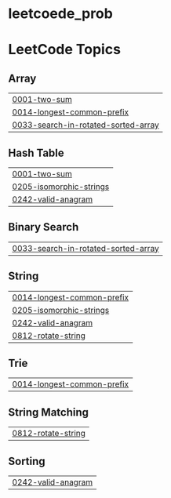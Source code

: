 # leetcoede_prob
<!---LeetCode Topics Start-->
# LeetCode Topics
## Array
|  |
| ------- |
| [0001-two-sum](https://github.com/NitinNegi1710/leetcoede_prob/tree/master/0001-two-sum) |
| [0014-longest-common-prefix](https://github.com/NitinNegi1710/leetcoede_prob/tree/master/0014-longest-common-prefix) |
| [0033-search-in-rotated-sorted-array](https://github.com/NitinNegi1710/leetcoede_prob/tree/master/0033-search-in-rotated-sorted-array) |
## Hash Table
|  |
| ------- |
| [0001-two-sum](https://github.com/NitinNegi1710/leetcoede_prob/tree/master/0001-two-sum) |
| [0205-isomorphic-strings](https://github.com/NitinNegi1710/leetcoede_prob/tree/master/0205-isomorphic-strings) |
| [0242-valid-anagram](https://github.com/NitinNegi1710/leetcoede_prob/tree/master/0242-valid-anagram) |
## Binary Search
|  |
| ------- |
| [0033-search-in-rotated-sorted-array](https://github.com/NitinNegi1710/leetcoede_prob/tree/master/0033-search-in-rotated-sorted-array) |
## String
|  |
| ------- |
| [0014-longest-common-prefix](https://github.com/NitinNegi1710/leetcoede_prob/tree/master/0014-longest-common-prefix) |
| [0205-isomorphic-strings](https://github.com/NitinNegi1710/leetcoede_prob/tree/master/0205-isomorphic-strings) |
| [0242-valid-anagram](https://github.com/NitinNegi1710/leetcoede_prob/tree/master/0242-valid-anagram) |
| [0812-rotate-string](https://github.com/NitinNegi1710/leetcoede_prob/tree/master/0812-rotate-string) |
## Trie
|  |
| ------- |
| [0014-longest-common-prefix](https://github.com/NitinNegi1710/leetcoede_prob/tree/master/0014-longest-common-prefix) |
## String Matching
|  |
| ------- |
| [0812-rotate-string](https://github.com/NitinNegi1710/leetcoede_prob/tree/master/0812-rotate-string) |
## Sorting
|  |
| ------- |
| [0242-valid-anagram](https://github.com/NitinNegi1710/leetcoede_prob/tree/master/0242-valid-anagram) |
<!---LeetCode Topics End-->
